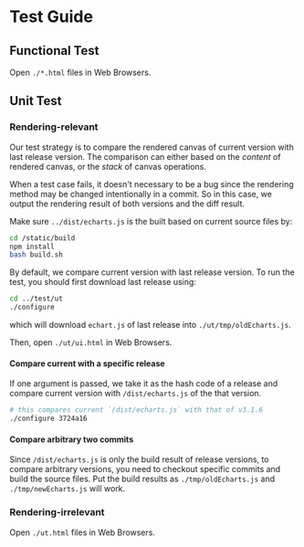 # Test Guide



## Functional Test

Open `./*.html` files in Web Browsers.



## Unit Test

### Rendering-relevant

Our test strategy is to compare the rendered canvas of current version with last release version. The comparison can either based on the *content* of rendered canvas, or the *stack* of canvas operations.

When a test case fails, it doesn't necessary to be a bug since the rendering method may be changed intentionally in a commit. So in this case, we output the rendering result of both versions and the diff result.

Make sure `../dist/echarts.js` is the built based on current source files by:

```bash
cd /static/build
npm install
bash build.sh
```

By default, we compare current version with last release version. To run the test, you should first download last release using:

```bash
cd ../test/ut
./configure
```

which will download `echart.js` of last release into `./ut/tmp/oldEcharts.js`.

Then, open `./ut/ui.html` in Web Browsers.

#### Compare current with a specific release

If one argument is passed, we take it as the hash code of a release and compare current version with `/dist/echarts.js` of the that version.

```bash
# this compares current `/dist/echarts.js` with that of v3.1.6
./configure 3724a16
```

#### Compare arbitrary two commits

Since `/dist/echarts.js` is only the build result of release versions, to compare arbitrary versions, you need to checkout specific commits and build the source files. Put the build results as `./tmp/oldEcharts.js` and `./tmp/newEcharts.js` will work.



### Rendering-irrelevant

Open `./ut.html` files in Web Browsers.
